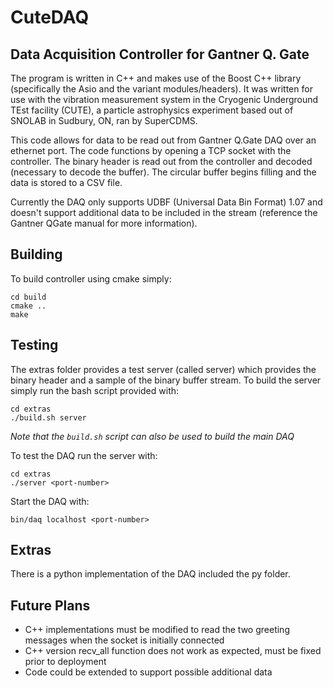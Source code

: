 # CuteDAQ
## Data Acquisition Controller for Gantner Q. Gate

The program is written in C++ and makes use of the Boost C++ library (specifically the Asio and the variant modules/headers). It was written for use with the vibration measurement system in the Cryogenic Underground TEst facility (CUTE), a particle astrophysics experiment based out of SNOLAB in Sudbury, ON, ran by SuperCDMS.

This code allows for data to be read out from Gantner Q.Gate DAQ over an ethernet port.
The code functions by opening a TCP socket with the controller.
The binary header is read out from the controller and decoded (necessary to decode the buffer).
The circular buffer begins filling and the data is stored to a CSV file.

Currently the DAQ only supports UDBF (Universal Data Bin Format) 1.07 and doesn't support additional data to be included in the stream (reference the Gantner QGate manual for more information).

## Building
To build controller using cmake simply:
```
cd build
cmake ..
make
```
## Testing
The extras folder provides a test server (called server) which provides the binary header and a sample of the binary buffer stream. To build the server simply run the bash script provided with:
```
cd extras
./build.sh server
```
_Note that the ```build.sh``` script can also be used to build the main DAQ_

To test the DAQ run the server with:
```
cd extras
./server <port-number>
```
Start the DAQ with:
```
bin/daq localhost <port-number>
```

## Extras
There is a python implementation of the DAQ included the py folder.

## Future Plans
* C++ implementations must be modified to read the two greeting messages when the socket is initially connected
* C++ version recv_all function does not work as expected, must be fixed prior to deployment 
* Code could be extended to support possible additional data

